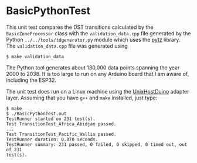 # BasicPythonTest

This unit test compares the DST transitions calculated by the
`BasicZoneProcessor` class with the `validation_data.cpp` file generated by the
Python `../../tools/tdgenerator.py` module which uses the
[pytz](https://pypi.org/project/pytz/) library. The `validation_data.cpp` file
was generated using
```
$ make validation_data
```

The Python tool generates about 130,000 data points spanning the year 2000 to
2038. It is too large to run on any Arduino board that I am aware of, including
the ESP32.

The unit test does run on a Linux machine using the
[UnixHostDuino](https://github.com/bxparks/UnixHostDuino) adapter layer.
Assuming that you have `g++` and `make` installed, just type:

```
$ make
$ ./BasicPythonTest.out
TestRunner started on 231 test(s).        
Test TransitionTest_Africa_Abidjan passed. 
...
Test TransitionTest_Pacific_Wallis passed.
TestRunner duration: 0.070 seconds.
TestRunner summary: 231 passed, 0 failed, 0 skipped, 0 timed out, out of 231
test(s).
```
